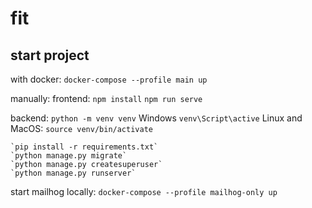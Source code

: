 # fit

## start project 

with docker:
`docker-compose --profile main up`

manually:
  frontend:
    `npm install`
    `npm run serve`
  
  backend:
    `python -m venv venv`
    Windows
    `venv\Script\active`
    Linux and MacOS:
    `source venv/bin/activate`

    `pip install -r requirements.txt`
    `python manage.py migrate`
    `python manage.py createsuperuser`
    `python manage.py runserver`
  

start mailhog locally:
`docker-compose --profile mailhog-only up`
